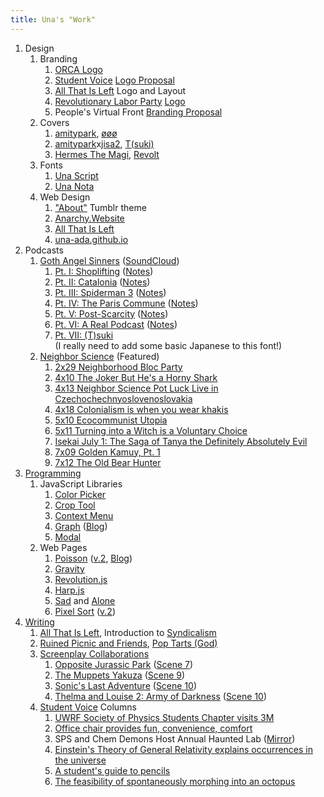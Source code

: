 ```yaml
---
title: Una's "Work"
---
```


1.	Design
	1.	Branding
		1.	[ORCA Logo][64]
		2.	[Student Voice][2] [Logo Proposal][65]
		3.	[All That Is Left][66] Logo and Layout
		4.	[Revolutionary Labor Party][69] [Logo][67]
		5.	People's Virtual Front [Branding Proposal][68]
	2.	Covers
		1.	[amitypark][3], [øøø][4]
		2.  [amitypark][3]x[jisa2][11], [T(suki)][80]
		3.	[Hermes The Magi][6], [Revolt][9]
	3.	Fonts
		1.	[Una Script][72]
		2.  [Una Nota][82]
	4.	Web Design
		1.	["About"][78] Tumblr theme
		2.	[Anarchy.Website][1]
		3.	[All That Is Left][66]
		4.	[una-ada.github.io](/)
2.	Podcasts
	1.	[Goth Angel Sinners][36] ([SoundCloud][37])
		1.	[Pt. I: Shoplifting][38] ([Notes][39])
		2.	[Pt. II: Catalonia][40] ([Notes][41])
		3.	[Pt. III: Spiderman 3][42] ([Notes][43])
		4.	[Pt. IV: The Paris Commune][44] ([Notes][45])
		5.	[Pt. V: Post-Scarcity][46] ([Notes][47])
		6.	[Pt. VI: A Real Podcast][74] ([Notes][75])
		7.	[Pt. VII: (T)suki][80]<br/>
			(I really need to add some basic Japanese to this font!)
	2.	[Neighbor Science][25] (Featured)
		1.	[2x29 Neighborhood Bloc Party][26]
		2.	[4x10 The Joker But He's a Horny Shark][27]
		3.	[4x13 Neighbor Science Pot Luck Live in
			Czechochechnyoslovenoslovakia][28]
		4.	[4x18 Colonialism is when you wear khakis][29]
		5.	[5x10 Ecocommunist Utopia][30]
		6.	[5x11 Turning into a Witch is a Voluntary Choice][31]
		7.	[Isekai July 1: The Saga of Tanya the Definitely Absolutely
			Evil][32]
		8.	[7x09 Golden Kamuy, Pt. 1][79]
		9.	[7x12 The Old Bear Hunter][81]
3.	[Programming][48]
	1.	JavaScript Libraries
		1.	[Color Picker][49]
		2.	[Crop Tool][50]
		3.	[Context Menu][51]
		4.	[Graph][52] ([Blog][53])
		5.	[Modal][54]
	2.	Web Pages
		1.	[Poisson][55] ([v.2][60], [Blog][61])
		2.	[Gravity][56]
		3.	[Revolution.js][57]
		4.	[Harp.js][58]
		5.	[Sad][73] and [Alone][59]
		6.	[Pixel Sort][62] ([v.2][63])
4.	[Writing][1]
	1.	[All That Is Left][66], Introduction to [Syndicalism][71]
	2.	[Ruined Picnic and Friends][76], [Pop Tarts (God)][24]
	3.	[Screenplay Collaborations][15]
		1.	[Opposite Jurassic Park][16] ([Scene 7][17])
		2.	[The Muppets Yakuza][18] ([Scene 9][19])
		3.	[Sonic's Last Adventure][20] ([Scene 10][21])
		4.	[Thelma and Louise 2: Army of Darkness][22] ([Scene 10][23])
	4.	[Student Voice][2] Columns
		1.	[UWRF Society of Physics Students Chapter visits 3M][5]
		2.	[Office chair provides fun, convenience, comfort][7]
		3.	SPS and Chem Demons Host Annual Haunted Lab ([Mirror][8])
		4.	[Einstein's Theory of General Relativity explains occurrences in
			the universe][10]
		5.	[A student's guide to pencils][12]
		6.	[The feasibility of spontaneously morphing into an octopus][14]

[1]:	https://anarchy.website/
[2]:	http://uwrfvoice.com/
[3]:	https://amitypark.bandcamp.com/
[4]:	https://amitypark.bandcamp.com/album/-
[5]:	https://anarchy.website/2015/10/08/sps-at-3m.html
[6]:	https://soundcloud.com/hermesthemagi
[7]:	https://anarchy.website/2015/10/29/chair.html
[8]:	https://anarchy.website/2015/11/01/haunted-lab.html
[9]:	https://soundcloud.com/hermesthemagi/revolt
[10]:	https://anarchy.website/2015/11/18/einstein.html
[11]:	https://jisa2.bandcamp.com/
[12]:	https://anarchy.website/2015/12/02/pencils.html
[13]:	/
[14]:	https://anarchy.website/2016/02/05/octopodes.html
[15]:	https://medium.com/@ruinedpicnic/the-picnic-archive-cd2751818964
[16]:	https://www.docdroid.net/tm2dnu4
[17]:	https://anarchy.website/2017/02/05/opj-scene-7.html
[18]:	https://www.docdroid.net/zroLOXH
[19]:	https://anarchy.website/2017/03/05/my-scene-9.html
[20]:	https://www.docdroid.net/Nphxbj2
[21]:	https://anarchy.website/2017/04/02/sla-scene-10.html
[22]:	https://www.docdroid.net/sVlHBLX
[23]:	https://anarchy.website/2017/05/07/tlad-scene-10.html
[24]:	https://ruinedpicnic.bandcamp.com/track/pop-tarts-god-written-by-trewbot
[25]:	http://www.neighborsciencepodcast.com/
[26]:	http://www.neighborsciencepodcast.com/e/neighborhood-bloc-party/
[27]:	http://www.neighborsciencepodcast.com/e/410-the-joker-but-hes-a-horny-shark/
[28]:	http://www.neighborsciencepodcast.com/e/neighbor-science-pot-luck-live-in-czechochechnyoslovenoslovakia/
[29]:	http://www.neighborsciencepodcast.com/e/418-colonialism-is-when-you-wear-khakis/
[30]:	http://www.neighborsciencepodcast.com/e/510-ecocommunist-utopia/
[31]:	http://www.neighborsciencepodcast.com/e/511-turning-into-a-witch-is-a-voluntary-choice/
[32]:	http://www.neighborsciencepodcast.com/e/isekai-july-1-the-saga-of-tanya-the-definitely-absolutely-evil/
[33]:	/
[34]:	/
[35]:	/
[36]:	https://anarchy.website/gthnglsnnrs
[37]:	https://soundcloud.com/gthnglsnnrs
[38]:	https://anchor.fm/gthnglsnnrs/episodes/Part-I-Shoplifting-e24qpj
[39]:	https://anarchy.website/gthnglsnnrs/1/notes
[40]:	https://anchor.fm/gthnglsnnrs/episodes/Part-II-Catalonia-e28v8l
[41]:	https://anarchy.website/gthnglsnnrs/2/notes
[42]:	https://anchor.fm/gthnglsnnrs/episodes/Part-III-Spiderman-3-e2nmr0
[43]:	https://anarchy.website/gthnglsnnrs/3/notes
[44]:	https://anchor.fm/gthnglsnnrs/episodes/Part-IV-The-Paris-Commune-e2viul
[45]:	https://anarchy.website/gthnglsnnrs/4/notes
[46]:	https://anchor.fm/gthnglsnnrs/episodes/Part-V-Post-Scarcity-e4ef1p
[47]:	https://anarchy.website/gthnglsnnrs/5/notes
[48]:	https://github.com/una-ada
[49]:	/color/
[50]:	/crop/
[51]:	/menu/
[52]:	/graph
[53]:	https://anarchy.website/2018/07/14/graphs.html
[54]:	/modal/
[55]:	/js/phys/poisson
[56]:	/js/phys/gravity
[57]:	/js/3/waves
[58]:	/js/2/harp
[59]:	/sad/1
[60]:	/js/phys/poisson2
[61]:	https://anarchy.website/2018/05/21/poisson.html
[62]:	/js/2/frag-sort-1
[63]:	/js/2/frag-sort-2
[64]:	/assets/img/orca/olf.png
[65]:	/assets/img/student-voice/black.png
[66]:	https://atil.xyz
[67]:	/assets/img/rlp/background.png
[68]:	/2017/08/29/pvf-proposal
[69]:	https://revlabor.wixsite.com/revlaborparty/see-the-rlp
[70]:	/
[71]:	https://anarchy.website/2017/10/14/syndicalism.html
[72]:	https://github.com/una-ada/unascript
[73]:	/sad/
[74]:	https://anchor.fm/gthnglsnnrs/episodes/Part-VI-A-Real-Podcast-ehud7n
[75]:	https://anarchy.website/gthnglsnnrs/6/notes
[76]:	https://ruinedpicnic.bandcamp.com/album/ruined-picnic-and-friends
[77]:	/
[78]:	https://www.tumblr.com/theme/40029
[79]:	https://www.neighborsciencepodcast.com/e/709-golden-kamuy-pt-1/
[80]:	https://amitypark.bandcamp.com/album/--2
[81]:	https://www.neighborsciencepodcast.com/e/712-the-old-bear-hunter/
[82]:	https://github.com/una-ada/una-nota
